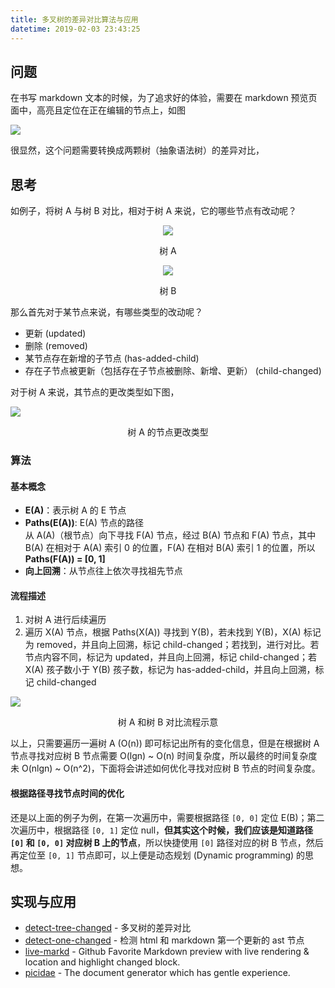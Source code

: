 ```yaml
---
title: 多叉树的差异对比算法与应用
datetime: 2019-02-03 23:43:25
---
```


## 问题

在书写 markdown 文本的时候，为了追求好的体验，需要在 markdown 预览页面中，高亮且定位在正在编辑的节点上，如图

![](https://i.loli.net/2018/10/28/5bd58a95c6b7d.gif)

很显然，这个问题需要转换成两颗树（抽象语法树）的差异对比，

## 思考

如例子，将树 A 与树 B 对比，相对于树 A 来说，它的哪些节点有改动呢？

<p align=center><img src=https://i.loli.net/2019/02/04/5c581a4fc921f.png /></p>
<center>树 A</center>

<p align=center><img src=https://i.loli.net/2019/02/04/5c581a856fab4.png /></p>
<center>树 B</center>

那么首先对于某节点来说，有哪些类型的改动呢？

- 更新 (updated)
- 删除 (removed)
- 某节点存在新增的子节点 (has-added-child)
- 存在子节点被更新（包括存在子节点被删除、新增、更新） (child-changed)

对于树 A 来说，其节点的更改类型如下图，

![](https://i.loli.net/2019/02/07/5c5c4341682fe.png)
<!-- <p align=center><img src=https://i.loli.net/2019/02/04/5c581c6eae424.png /></p> -->
<center>树 A 的节点更改类型</center>

### 算法

#### 基本概念

- **E(A)**：表示树 A 的 E 节点  
- **Paths(E(A))**: E(A) 节点的路径  
从 A(A)（根节点）向下寻找 F(A) 节点，经过 B(A) 节点和 F(A) 节点，其中 B(A) 在相对于 A(A) 索引 0 的位置，F(A) 在相对 B(A) 索引 1 的位置，所以
**Paths(F(A)) = [0, 1]**
- **向上回溯**：从节点往上依次寻找祖先节点

#### 流程描述

1. 对树 A 进行后续遍历
2. 遍历 X(A) 节点，根据 Paths(X(A)) 寻找到 Y(B)，若未找到 Y(B)，X(A) 标记为 removed，并且向上回溯，标记 child-changed；若找到，进行对比。若节点内容不同，标记为 updated，并且向上回溯，标记 child-changed；若 X(A) 孩子数小于 Y(B) 孩子数，标记为 has-added-child，并且向上回溯，标记 child-changed

<!-- ![](https://i.loli.net/2019/02/07/5c5c43ada9545.png) -->
![](https://i.loli.net/2019/02/07/5c5c44497df63.png)
<!-- <p align=center><img src=https://i.loli.net/2019/02/04/5c5855f115cb4.png /></p> -->
<center>树 A 和树 B 对比流程示意</center>

以上，只需要遍历一遍树 A (O(n)) 即可标记出所有的变化信息，但是在根据树 A 节点寻找对应树 B 节点需要 O(lgn) ~ O(n) 时间复杂度，所以最终的时间复杂度未 O(nlgn) ~ O(n^2)，下面将会讲述如何优化寻找对应树 B 节点的时间复杂度。

#### 根据路径寻找节点时间的优化

还是以上面的例子为例，在第一次遍历中，需要根据路径 `[0, 0]` 定位 E(B)；第二次遍历中，根据路径 `[0, 1]` 定位 null，**但其实这个时候，我们应该是知道路径 `[0]` 和 `[0, 0]` 对应树 B 上的节点**，所以快捷使用 `[0]` 路径对应的树 B 节点，然后再定位至 `[0, 1]` 节点即可，以上便是动态规划 (Dynamic programming) 的思想。

## 实现与应用

- [detect-tree-changed](https://github.com/imcuttle/detect-tree-changed) - 多叉树的差异对比
- [detect-one-changed](https://github.com/imcuttle/detect-one-changed) - 检测 html 和 markdown 第一个更新的 ast 节点
- [live-markd](https://github.com/imcuttle/live-markd) - Github Favorite Markdown preview with live rendering & location and highlight changed block.
- [picidae](https://github.com/picidaejs/picidaejs) - The document generator which has gentle experience.